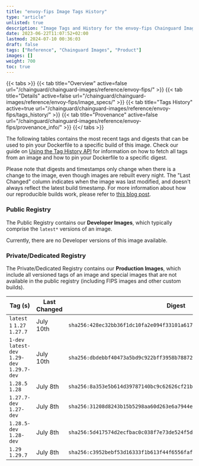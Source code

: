```yaml
---
title: "envoy-fips Image Tags History"
type: "article"
unlisted: true
description: "Image Tags and History for the envoy-fips Chainguard Image"
date: 2023-06-22T11:07:52+02:00
lastmod: 2024-07-10 00:36:03
draft: false
tags: ["Reference", "Chainguard Images", "Product"]
images: []
weight: 700
toc: true
---
```


{{< tabs >}}
{{< tab title="Overview" active=false url="/chainguard/chainguard-images/reference/envoy-fips/" >}}
{{< tab title="Details" active=false url="/chainguard/chainguard-images/reference/envoy-fips/image_specs/" >}}
{{< tab title="Tags History" active=true url="/chainguard/chainguard-images/reference/envoy-fips/tags_history/" >}}
{{< tab title="Provenance" active=false url="/chainguard/chainguard-images/reference/envoy-fips/provenance_info/" >}}
{{</ tabs >}}

The following tables contains the most recent tags and digests that can be used to pin your Dockerfile to a specific build of this image. Check our guide on [Using the Tag History API](/chainguard/chainguard-images/using-the-tag-history-api/) for information on how to fetch all tags from an image and how to pin your Dockerfile to a specific digest.

Please note that digests and timestamps only change when there is a change to the image, even though images are rebuilt every night. The "Last Changed" column indicates when the image was last modified, and doesn't always reflect the latest build timestamp. For more information about how our reproducible builds work, please refer to [this blog post](https://www.chainguard.dev/unchained/reproducing-chainguards-reproducible-image-builds).

### Public Registry
The Public Registry contains our **Developer Images**, which typically comprise the `latest*` versions of an image.

Currently, there are no Developer versions of this image available.

### Private/Dedicated Registry
The Private/Dedicated Registry contains our **Production Images**, which include all versioned tags of an image and special images that are not available in the public registry (including FIPS images and other custom builds).

| Tag (s)                                       | Last Changed | Digest                                                                    |
|-----------------------------------------------|--------------|---------------------------------------------------------------------------|
|  `latest` `1` `1.27` `1.27.7`                 | July 10th    | `sha256:428ec32bb36f1dc10fa2e094f33101a61766e1a3761d1a1cf23d65230749878c` |
|  `1-dev` `latest-dev` `1.29-dev` `1.29.7-dev` | July 10th    | `sha256:dbdebbf40473a5bd9c922bff3958b788728cca01cc949d47899bbd82394c2f8b` |
|  `1.28.5` `1.28`                              | July 8th     | `sha256:8a353e5b614d39787140bc9c62626cf21b02bf00aad4a09c63a9d784b931f6c1` |
|  `1.27.7-dev` `1.27-dev`                      | July 8th     | `sha256:31208d8243b15b5298aa60d263e6a7944ee1de85c8ead1c6cc1d71c114246295` |
|  `1.28.5-dev` `1.28-dev`                      | July 8th     | `sha256:5d417574d2ecfbac0c038f7e73de524f5d1733ca71288090b200725248fa3b59` |
|  `1.29` `1.29.7`                              | July 8th     | `sha256:c3952bebf53d16333f1b613f44f6556fafa7e0fcb8fc829e1b8b05c301f5d8c1` |

